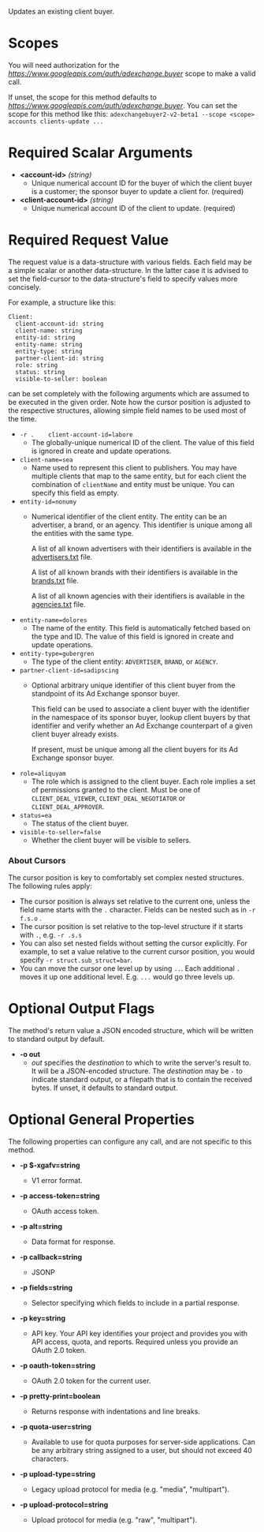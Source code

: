 Updates an existing client buyer.
# Scopes

You will need authorization for the *https://www.googleapis.com/auth/adexchange.buyer* scope to make a valid call.

If unset, the scope for this method defaults to *https://www.googleapis.com/auth/adexchange.buyer*.
You can set the scope for this method like this: `adexchangebuyer2-v2-beta1 --scope <scope> accounts clients-update ...`
# Required Scalar Arguments
* **&lt;account-id&gt;** *(string)*
    - Unique numerical account ID for the buyer of which the client buyer
        is a customer; the sponsor buyer to update a client for. (required)
* **&lt;client-account-id&gt;** *(string)*
    - Unique numerical account ID of the client to update. (required)
# Required Request Value

The request value is a data-structure with various fields. Each field may be a simple scalar or another data-structure.
In the latter case it is advised to set the field-cursor to the data-structure's field to specify values more concisely.

For example, a structure like this:
```
Client:
  client-account-id: string
  client-name: string
  entity-id: string
  entity-name: string
  entity-type: string
  partner-client-id: string
  role: string
  status: string
  visible-to-seller: boolean

```

can be set completely with the following arguments which are assumed to be executed in the given order. Note how the cursor position is adjusted to the respective structures, allowing simple field names to be used most of the time.

* `-r .    client-account-id=labore`
    - The globally-unique numerical ID of the client.
        The value of this field is ignored in create and update operations.
* `client-name=sea`
    - Name used to represent this client to publishers.
        You may have multiple clients that map to the same entity,
        but for each client the combination of `clientName` and entity
        must be unique.
        You can specify this field as empty.
* `entity-id=nonumy`
    - Numerical identifier of the client entity.
        The entity can be an advertiser, a brand, or an agency.
        This identifier is unique among all the entities with the same type.
        
        A list of all known advertisers with their identifiers is available in the
        [advertisers.txt](https://storage.googleapis.com/adx-rtb-dictionaries/advertisers.txt)
        file.
        
        A list of all known brands with their identifiers is available in the
        [brands.txt](https://storage.googleapis.com/adx-rtb-dictionaries/brands.txt)
        file.
        
        A list of all known agencies with their identifiers is available in the
        [agencies.txt](https://storage.googleapis.com/adx-rtb-dictionaries/agencies.txt)
        file.
* `entity-name=dolores`
    - The name of the entity. This field is automatically fetched based on
        the type and ID.
        The value of this field is ignored in create and update operations.
* `entity-type=gubergren`
    - The type of the client entity: `ADVERTISER`, `BRAND`, or `AGENCY`.
* `partner-client-id=sadipscing`
    - Optional arbitrary unique identifier of this client buyer from the
        standpoint of its Ad Exchange sponsor buyer.
        
        This field can be used to associate a client buyer with the identifier
        in the namespace of its sponsor buyer, lookup client buyers by that
        identifier and verify whether an Ad Exchange counterpart of a given client
        buyer already exists.
        
        If present, must be unique among all the client buyers for its
        Ad Exchange sponsor buyer.
* `role=aliquyam`
    - The role which is assigned to the client buyer. Each role implies a set of
        permissions granted to the client. Must be one of `CLIENT_DEAL_VIEWER`,
        `CLIENT_DEAL_NEGOTIATOR` or `CLIENT_DEAL_APPROVER`.
* `status=ea`
    - The status of the client buyer.
* `visible-to-seller=false`
    - Whether the client buyer will be visible to sellers.


### About Cursors

The cursor position is key to comfortably set complex nested structures. The following rules apply:

* The cursor position is always set relative to the current one, unless the field name starts with the `.` character. Fields can be nested such as in `-r f.s.o` .
* The cursor position is set relative to the top-level structure if it starts with `.`, e.g. `-r .s.s`
* You can also set nested fields without setting the cursor explicitly. For example, to set a value relative to the current cursor position, you would specify `-r struct.sub_struct=bar`.
* You can move the cursor one level up by using `..`. Each additional `.` moves it up one additional level. E.g. `...` would go three levels up.


# Optional Output Flags

The method's return value a JSON encoded structure, which will be written to standard output by default.

* **-o out**
    - *out* specifies the *destination* to which to write the server's result to.
      It will be a JSON-encoded structure.
      The *destination* may be `-` to indicate standard output, or a filepath that is to contain the received bytes.
      If unset, it defaults to standard output.
# Optional General Properties

The following properties can configure any call, and are not specific to this method.

* **-p $-xgafv=string**
    - V1 error format.

* **-p access-token=string**
    - OAuth access token.

* **-p alt=string**
    - Data format for response.

* **-p callback=string**
    - JSONP

* **-p fields=string**
    - Selector specifying which fields to include in a partial response.

* **-p key=string**
    - API key. Your API key identifies your project and provides you with API access, quota, and reports. Required unless you provide an OAuth 2.0 token.

* **-p oauth-token=string**
    - OAuth 2.0 token for the current user.

* **-p pretty-print=boolean**
    - Returns response with indentations and line breaks.

* **-p quota-user=string**
    - Available to use for quota purposes for server-side applications. Can be any arbitrary string assigned to a user, but should not exceed 40 characters.

* **-p upload-type=string**
    - Legacy upload protocol for media (e.g. &#34;media&#34;, &#34;multipart&#34;).

* **-p upload-protocol=string**
    - Upload protocol for media (e.g. &#34;raw&#34;, &#34;multipart&#34;).
